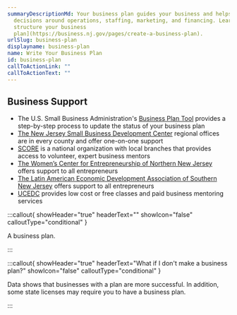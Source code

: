 ```yaml
---
summaryDescriptionMd: Your business plan guides your business and helps you make
  decisions around operations, staffing, marketing, and financing. Learn [how to
  structure your business
  plan](https://business.nj.gov/pages/create-a-business-plan).
urlSlug: business-plan
displayname: business-plan
name: Write Your Business Plan
id: business-plan
callToActionLink: ""
callToActionText: ""
---
```


## Business Support

- The U.S. Small Business Administration's [Business Plan Tool](https://www.sba.gov/business-guide/plan-your-business/write-your-business-plan) provides a step-by-step process to update the status of your business plan
- [The New Jersey Small Business Development Center](https://njsbdc.com/) regional offices are in every county and offer one-on-one support
- [SCORE](https://www.score.org/) is a national organization with local branches that provides access to volunteer, expert business mentors
- [The Women’s Center for Entrepreneurship of Northern New Jersey](https://www.wcecnj.org/) offers support to all entrepreneurs
- [The Latin American Economic Development Association of Southern New Jersey](http://www.laeda.com/) offers support to all entrepreneurs
- [UCEDC](https://ucedc.com/) provides low cost or free classes and paid business mentoring services

:::callout{ showHeader="true" headerText="" showIcon="false" calloutType="conditional" }

A business plan.

:::

:::callout{ showHeader="true" headerText="What if I don't make a business plan?" showIcon="false" calloutType="conditional" }

Data shows that businesses with a plan are more successful. In addition, some state licenses may require you to have a business plan.

:::
